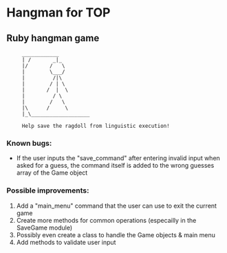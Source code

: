 # Hangman for TOP

## Ruby hangman game

```
     ____________               
     | /       _|_              
     |/       /   \             
     |        \___/             
     |         /|\              
     |        / | \             
     |       /  |  \            
     |         / \              
     |        /   \             
     |\      /     \            
     |_\___________________  

     Help save the ragdoll from linguistic execution!
```

### Known bugs:
- If the user inputs the "save_command" after entering
invalid input when asked for a guess, the command itself
is added to the wrong guesses array of the Game object

### Possible improvements:
1. Add a "main_menu" command that the user can use to exit the current game
2. Create more methods for common operations (especailly in the SaveGame module)
3. Possibly even create a class to handle the Game objects & main menu
4. Add methods to validate user input
